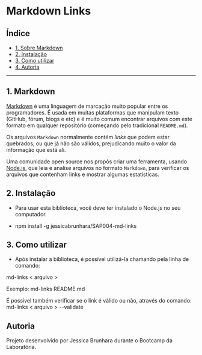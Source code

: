 # Markdown Links

## Índice

* [1. Sobre Markdown](#1-markdown)
* [2. Instalação](#2-instalação)
* [3. Como utilizar](#3-como-utilizar)
* [4. Autoria](#4-autoria)

***

## 1. Markdown

[Markdown](https://pt.wikipedia.org/wiki/Markdown) é uma linguagem de marcação
muito popular entre os programadores. É usada em muitas plataformas que
manipulam texto (GitHub, fórum, blogs e etc) e é muito comum encontrar arquivos
com este formato em qualquer repositório (começando pelo tradicional
`README.md`).

Os arquivos `Markdown` normalmente contém _links_ que podem estar
quebrados, ou que já não são válidos, prejudicando muito o valor da
informação que está ali.

Uma comunidade open source nos propôs criar uma ferramenta, usando
[Node.js](https://nodejs.org/), que leia e analise arquivos no formato
`Markdown`, para verificar os arquivos que contenham links e mostrar algumas
estatísticas.

## 2. Instalação

* Para usar esta biblioteca, você deve ter instalado o Node.js no seu computador.

* npm install -g jessicabrunhara/SAP004-md-links 

## 3. Como utilizar

* Após instalar a biblioteca, é possível utilizá-la chamando pela linha de comando:

md-links < arquivo >&nbsp;

Exemplo: md-links README.md

É possível também verificar se o link é válido ou não, através do comando:&nbsp;
md-links < arquivo > --validate

## Autoria
Projeto desenvolvido por Jessica Brunhara durante o Bootcamp da Laboratória. 